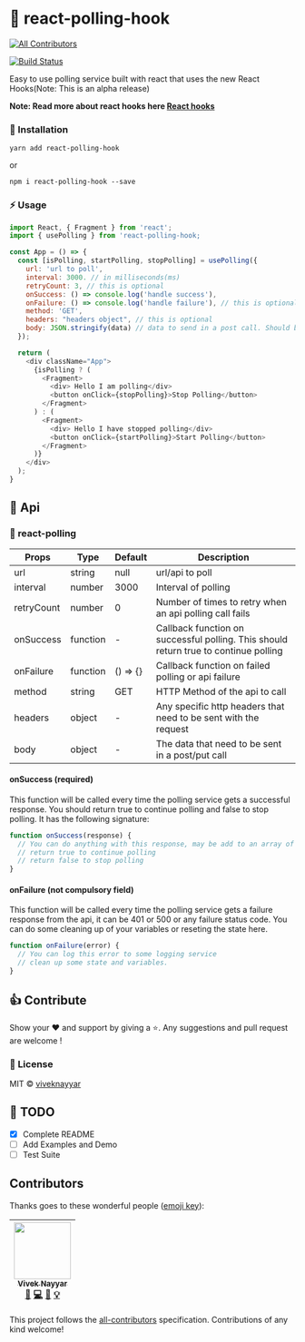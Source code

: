 # 🔔 react-polling-hook
[![All Contributors](https://img.shields.io/badge/all_contributors-1-orange.svg?style=flat-square)](#contributors)


[![Build Status](https://travis-ci.com/vivek12345/react-polling-hook.svg)](https://travis-ci.com/vivek12345/react-polling-hook)

Easy to use polling service built with react that uses the new React Hooks(Note: This is an alpha release)

**Note: Read more about react hooks here  [React hooks](https://reactjs.org/docs/hooks-intro.html)**

### 🚚 Installation

```
yarn add react-polling-hook
```

or

```
npm i react-polling-hook --save
```

### ⚡️ Usage

```javascript
import React, { Fragment } from 'react';
import { usePolling } from 'react-polling-hook;

const App = () => {
  const [isPolling, startPolling, stopPolling] = usePolling({
    url: 'url to poll',
    interval: 3000. // in milliseconds(ms)
    retryCount: 3, // this is optional
    onSuccess: () => console.log('handle success'),
    onFailure: () => console.log('handle failure'), // this is optional
    method: 'GET',
    headers: "headers object", // this is optional
    body: JSON.stringify(data) // data to send in a post call. Should be stringified always
  });

  return (
    <div className="App">
      {isPolling ? (
        <Fragment>
          <div> Hello I am polling</div>
          <button onClick={stopPolling}>Stop Polling</button>
        </Fragment>
      ) : (
        <Fragment>
          <div> Hello I have stopped polling</div>
          <button onClick={startPolling}>Start Polling</button>
        </Fragment>
      )}
    </div>
  );
}
```

## 📒 Api

### 🔔 react-polling

| Props                   | Type                   | Default   | Description                                                                                         |
|-------------------------|------------------------|-----------|-----------------------------------------------------------------------------------------------------|
| url                     | string                 | null      | url/api to poll                                                                                     |
| interval                | number                 | 3000      | Interval of polling                                                                                 |
| retryCount              | number                 | 0         | Number of times to retry when an api polling call fails                                             |
| onSuccess               | function               | -         | Callback function on successful polling. This should return true to continue polling                |
| onFailure               | function               | () => {}  | Callback function on failed polling or api failure                                                  |
| method                  | string                 | GET       | HTTP Method of the api to call                                                                      |
| headers                 | object                 | -         | Any specific http headers that need to be sent with the request                                     |
| body                    | object                 | -         | The data that need to be sent in a post/put call

#### onSuccess (required)

This function will be called every time the polling service gets a successful response.
You should return true to continue polling and false to stop polling. It has the following signature:

```javascript
function onSuccess(response) {
  // You can do anything with this response, may be add to an array of some state of your react component
  // return true to continue polling
  // return false to stop polling
}
```

#### onFailure (not compulsory field)

This function will be called every time the polling service gets a failure response from the api, it can be 401 or 500 or any failure status code.
You can do some cleaning up of your variables or reseting the state here.

```javascript
function onFailure(error) {
  // You can log this error to some logging service
  // clean up some state and variables.
}
```

## 👍 Contribute

Show your ❤️ and support by giving a ⭐. Any suggestions and pull request are welcome !

### 📝 License

MIT © [viveknayyar](https://github.com/vivek12345)

## 👷 TODO

- [x] Complete README
- [ ] Add Examples and Demo
- [ ] Test Suite

## Contributors

Thanks goes to these wonderful people ([emoji key](https://github.com/kentcdodds/all-contributors#emoji-key)):

<!-- ALL-CONTRIBUTORS-LIST:START - Do not remove or modify this section -->
<!-- prettier-ignore -->
| [<img src="https://avatars3.githubusercontent.com/u/4931048?v=4" width="100px;"/><br /><sub><b>Vivek Nayyar</b></sub>](https://www.viveknayyar.in/)<br />[📖](https://github.com/vivek12345/react-polling-hook/commits?author=vivek12345 "Documentation") [💻](https://github.com/vivek12345/react-polling-hook/commits?author=vivek12345 "Code") [🎨](#design-vivek12345 "Design") [💡](#example-vivek12345 "Examples") |
| :---: |
<!-- ALL-CONTRIBUTORS-LIST:END -->

This project follows the [all-contributors](https://github.com/kentcdodds/all-contributors) specification. Contributions of any kind welcome!
